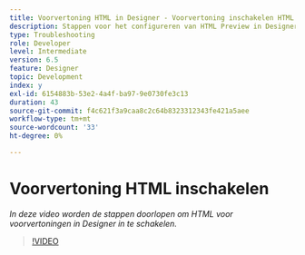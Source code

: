 ```yaml
---
title: Voorvertoning HTML in Designer - Voorvertoning inschakelen HTML voorvertoning
description: Stappen voor het configureren van HTML Preview in Designer
type: Troubleshooting
role: Developer
level: Intermediate
version: 6.5
feature: Designer
topic: Development
index: y
exl-id: 6154883b-53e2-4a4f-ba97-9e0730fe3c13
duration: 43
source-git-commit: f4c621f3a9caa8c2c64b8323312343fe421a5aee
workflow-type: tm+mt
source-wordcount: '33'
ht-degree: 0%

---
```



# Voorvertoning HTML inschakelen

*In deze video worden de stappen doorlopen om HTML voor voorvertoningen in Designer in te schakelen.*

>[!VIDEO](https://video.tv.adobe.com/v/335498?quality=12&learn=on)
